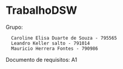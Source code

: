 # TrabalhoDSW

Grupo:

      Caroline Elisa Duarte de Souza - 795565
      Leandro Keller salto - 791014
      Mauricio Herrera Fontes - 790986

Documento de requisitos: 
      A1
